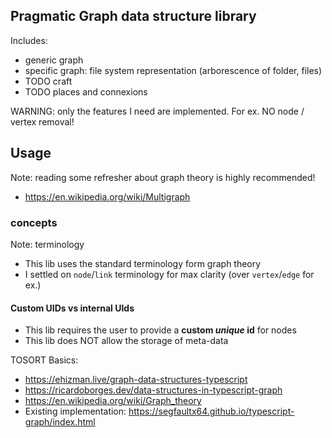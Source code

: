 
## Pragmatic Graph data structure library

Includes:
- generic graph
- specific graph: file system representation (arborescence of folder, files)
- TODO craft
- TODO places and connexions

WARNING: only the features I need are implemented. For ex. NO node / vertex removal!

## Usage

Note: reading some refresher about graph theory is highly recommended!
- https://en.wikipedia.org/wiki/Multigraph

### concepts

Note: terminology
- This lib uses the standard terminology form graph theory
- I settled on `node`/`link` terminology for max clarity (over `vertex`/`edge` for ex.)

#### Custom UIDs vs internal UIds
- This lib requires the user to provide a **custom *unique* id** for nodes
- This lib does NOT allow the storage of meta-data



TOSORT
Basics:
* https://ehizman.live/graph-data-structures-typescript
* https://ricardoborges.dev/data-structures-in-typescript-graph
* https://en.wikipedia.org/wiki/Graph_theory
* Existing implementation: https://segfaultx64.github.io/typescript-graph/index.html
